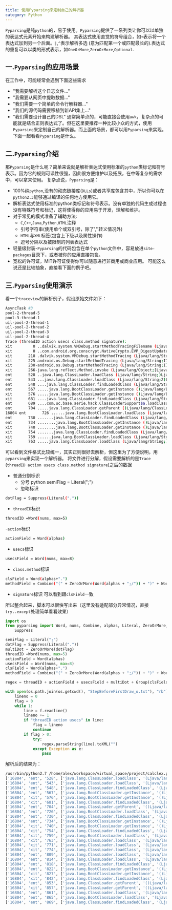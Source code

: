 ```yaml
---
title: 使用Pyparsing来定制自己的解析器
category: Python
---
```


`Pyparsing`是纯`python`的，易于使用。`Pyparsing`提供了一系列类让你可以以单独的表达式元素开始来构建解析器。 其表达式使用直觉的符号组合，如`+`表示将一个表达式加到另一个后面。`|`,`^`表示解析多选 (意为匹配第一个或匹配最长的).表达式的重复可以以类的形式表示，如`OneOrMore`,`ZeroOrMore`,`Optional`.

## 一.`Pyparsing`的应用场景
在工作中，可能经常会遇到下面这些需求
- "我需要解析这个日志文件..."
- "我需要从网页中提取数据..."
- "我们需要一个简单的命令行解释器..."
- "我们的源代码需要移植到新API集上..."
- "我们需要设计自己的DSL"
通常简单点的，可能直接会使用`awk`，复杂点的可能就是结合正则表达式了。但在这里要推荐一种比较小众的方式，使用`Pyparsing`来定制自己的解析器。而上面的场景，都可以用`Pyparsing`来实现。下面一起看看`Pyparsing`是什么。

## 二.`Pyparsing`介绍
那`Pyparsing`是什么呢？简单来说就是解析表达式使用标准的`python`类标记和符号表示。因为它的规则可读性很强，因此很方便维护以及拓展，在中等复杂的需求中，可以拿来使用。 复杂点说，`Pyparsing`是：

- 100%纯`python`,没有的动态链接库(`DLLs`)或者共享库包含其中，所以你可以在`python2.3`能够通过编译的任何地方使用它。
- 解析表达式使用标准的python类标记和符号表示。没有单独的代码生成过程也没有特殊符号和标记，这将使得你的应用易于开发，理解和维护。
- 对于常见的模式准备了辅助方法:
    - `C`,`C++`,`Java`,`Python`,`HTML`注释
    - 引号字符串(使用单个或双引号，除了',''转义情况外)
    - `HTML`与`XML`标签(包含上下级以及属性操作)
    - 逗号分隔以及被限制的列表表达式
- 轻量级封装-`Pyparsing`的代码包含在单个`python`文件中，容易放进`site-packages`目录下，或者被你的应用直接包含。
- 宽松的许可证，MIT许可证使得你可以随意进行非商用或商业应用。
可能这么说还是比较抽象，直接看下面的例子吧。

## 三.`Pyparsing`使用演示
看一个`traceview`的解析例子，假设原始文件如下：

~~~bash
AsyncTask #3
pool-2-thread-5
pool-3-thread-1
uil-pool-2-thread-1
uil-pool-2-thread-2
uil-pool-2-thread-3
uil-pool-2-thread-4
Trace (threadID action usecs class.method signature):
xit         0 ..dalvik.system.VMDebug.startMethodTracingFilename (Ljava/lang/String;IIZI)V  VMDebug.java
xit         0 ..com.android.org.conscrypt.NativeCrypto.EVP_DigestUpdate (Lcom/android/org/conscrypt/OpenSSLDigestContext;[BII)V NativeCrypto.java
xit       218 .dalvik.system.VMDebug.startMethodTracing (Ljava/lang/String;IIZI)V   VMDebug.java
xit       225 android.os.Debug.startMethodTracing (Ljava/lang/String;II)V   Debug.java
xit       230-android.os.Debug.startMethodTracing (Ljava/lang/String;I)V    Debug.java
xit       266-java.lang.reflect.Method.invoke (Ljava/lang/Object;[Ljava/lang/Object;Z)Ljava/lang/Object;    Method.java
ent       528 ..java.lang.ClassLoader.loadClass (Ljava/lang/String;)Ljava/lang/Class;   ClassLoader.java
ent       543 ...java.lang.ClassLoader.loadClass (Ljava/lang/String;Z)Ljava/lang/Class; ClassLoader.java
ent       548 ....java.lang.ClassLoader.findLoadedClass (Ljava/lang/String;)Ljava/lang/Class;   ClassLoader.java
ent       567 .....java.lang.BootClassLoader.getInstance ()Ljava/lang/BootClassLoader;  ClassLoader.java
xit       576 .....java.lang.BootClassLoader.getInstance ()Ljava/lang/BootClassLoader;  ClassLoader.java
xit       681 ....java.lang.ClassLoader.findLoadedClass (Ljava/lang/String;)Ljava/lang/Class;   ClassLoader.java
ent       689 ....com.uc.base.aerie.hack.ClassLoaderSupport$a.loadClass (Ljava/lang/String;Z)Ljava/lang/Class;  ProGuard
ent       704 .....java.lang.ClassLoader.getParent ()Ljava/lang/ClassLoader;    ClassLoader.java
16804 ent       726 ......java.lang.BootClassLoader.loadClass (Ljava/lang/String;Z)Ljava/lang/Class;    ClassLoader.java
ent       730 .......java.lang.ClassLoader.findLoadedClass (Ljava/lang/String;)Ljava/lang/Class;    ClassLoader.java
ent       734 ........java.lang.BootClassLoader.getInstance ()Ljava/lang/BootClassLoader;   ClassLoader.java
xit       740 ........java.lang.BootClassLoader.getInstance ()Ljava/lang/BootClassLoader;   ClassLoader.java
xit       754 .......java.lang.ClassLoader.findLoadedClass (Ljava/lang/String;)Ljava/lang/Class;    ClassLoader.java
xit       759 ......java.lang.BootClassLoader.loadClass (Ljava/lang/String;Z)Ljava/lang/Class;  ClassLoader.java
xit       763 .....java.lang.ClassLoader.loadClass (Ljava/lang/String;)Ljava/lang/Class;    ClassLoader.java
~~~

可以看到文件格式比较统一，其实正则很好去解析，但这里为了方便说明，用`pyparsing`来实现一个解析器。 将文件进行分解，假设需要解析的是`Trace` (`threadID action usecs class.method signature`)之后的数据
- 普通分割标识
    - 分号 python semiFlag = Literal(";")
    - 忽略标识

~~~bash
dotFlag = Suppress(Literal("."))
~~~

- `threadID`标识

~~~bash
threadID =Word(nums, max=5)
~~~

-`action`标识

~~~bash
actionField = Word(alphas)
~~~

- `usecs`标识

~~~bash
usecsField = Word(nums, max=8)
~~~

- `class.method`标识

~~~bash
clsField = Word(alphas+".")
methodField = Combine("(" + ZeroOrMore(Word(alphas + ";/")) + ")" + Word(alphas + "/") + semiFlag)
~~~

- `signature`标识
可以看到跟`clsField`一致

所以整合起来，脚本可以很快写出来（这里没有适配部分异常情况，直接`try..except`处理简单看看效果）

~~~python
import os
from pyparsing import Word, nums, Combine, alphas, Literal, ZeroOrMore, Group, \
    Suppress

semiFlag = Literal(";")
dotFlag = Suppress(Literal("."))
multiDot = ZeroOrMore(dotFlag)
threadID =Word(nums, max=5)
actionField = Word(alphas)
usecsField = Word(nums, max=8)
clsField = Word(alphas+".")
methodField = Combine("(" + ZeroOrMore(Word(alphas + ";/")) + ")" + Word(alphas + "/") + semiFlag)

regex = threadID + actionField + usecsField + multiDot + Group(clsField + methodField) + clsField

with open(os.path.join(os.getcwd(), "StepBeforeFirstDraw_o.txt"), "rb") as f:
    lineno = 0
    flag = 0
    while 1:
        line = f.readline()
        lineno += 1
        if "threadID action usecs" in line:
            flag = lineno
            continue
        if flag > 0:
            try:
                regex.parseString(line).toXML("")
            except Exception as e:
                pass
~~~

解析后的结果为：

~~~bash
/usr/bin/python2.7 /home/alex/workspace/virtual_space/project/calclex.py
['16804', 'ent', '528', ['java.lang.ClassLoader.loadClass', '(Ljava/lang/String;)Ljava/lang/Class;'], 'ClassLoader.java']
['16804', 'ent', '543', ['java.lang.ClassLoader.loadClass', '(Ljava/lang/String;Z)Ljava/lang/Class;'], 'ClassLoader.java']
['16804', 'ent', '548', ['java.lang.ClassLoader.findLoadedClass', '(Ljava/lang/String;)Ljava/lang/Class;'], 'ClassLoader.java']
['16804', 'ent', '567', ['java.lang.BootClassLoader.getInstance', '()Ljava/lang/BootClassLoader;'], 'ClassLoader.java']
['16804', 'xit', '576', ['java.lang.BootClassLoader.getInstance', '()Ljava/lang/BootClassLoader;'], 'ClassLoader.java']
['16804', 'xit', '681', ['java.lang.ClassLoader.findLoadedClass', '(Ljava/lang/String;)Ljava/lang/Class;'], 'ClassLoader.java']
['16804', 'ent', '704', ['java.lang.ClassLoader.getParent', '()Ljava/lang/ClassLoader;'], 'ClassLoader.java']
['16804', 'ent', '726', ['java.lang.BootClassLoader.loadClass', '(Ljava/lang/String;Z)Ljava/lang/Class;'], 'ClassLoader.java']
['16804', 'ent', '730', ['java.lang.ClassLoader.findLoadedClass', '(Ljava/lang/String;)Ljava/lang/Class;'], 'ClassLoader.java']
['16804', 'ent', '734', ['java.lang.BootClassLoader.getInstance', '()Ljava/lang/BootClassLoader;'], 'ClassLoader.java']
['16804', 'xit', '740', ['java.lang.BootClassLoader.getInstance', '()Ljava/lang/BootClassLoader;'], 'ClassLoader.java']
['16804', 'xit', '754', ['java.lang.ClassLoader.findLoadedClass', '(Ljava/lang/String;)Ljava/lang/Class;'], 'ClassLoader.java']
['16804', 'xit', '759', ['java.lang.BootClassLoader.loadClass', '(Ljava/lang/String;Z)Ljava/lang/Class;'], 'ClassLoader.java']
['16804', 'xit', '763', ['java.lang.ClassLoader.loadClass', '(Ljava/lang/String;)Ljava/lang/Class;'], 'ClassLoader.java']
['16804', 'xit', '771', ['java.lang.ClassLoader.loadClass', '(Ljava/lang/String;Z)Ljava/lang/Class;'], 'ClassLoader.java']
['16804', 'xit', '774', ['java.lang.ClassLoader.loadClass', '(Ljava/lang/String;)Ljava/lang/Class;'], 'ClassLoader.java']
['16804', 'ent', '809', ['java.lang.ClassLoader.loadClass', '(Ljava/lang/String;)Ljava/lang/Class;'], 'ClassLoader.java']
['16804', 'ent', '814', ['java.lang.ClassLoader.loadClass', '(Ljava/lang/String;Z)Ljava/lang/Class;'], 'ClassLoader.java']
['16804', 'ent', '818', ['java.lang.ClassLoader.findLoadedClass', '(Ljava/lang/String;)Ljava/lang/Class;'], 'ClassLoader.java']
['16804', 'ent', '822', ['java.lang.BootClassLoader.getInstance', '()Ljava/lang/BootClassLoader;'], 'ClassLoader.java']
['16804', 'xit', '827', ['java.lang.BootClassLoader.getInstance', '()Ljava/lang/BootClassLoader;'], 'ClassLoader.java']
['16804', 'xit', '842', ['java.lang.ClassLoader.findLoadedClass', '(Ljava/lang/String;)Ljava/lang/Class;'], 'ClassLoader.java']
['16804', 'ent', '853', ['java.lang.ClassLoader.getParent', '()Ljava/lang/ClassLoader;'], 'ClassLoader.java']
['16804', 'xit', '857', ['java.lang.ClassLoader.getParent', '()Ljava/lang/ClassLoader;'], 'ClassLoader.java']
['16804', 'ent', '861', ['java.lang.ClassLoader.loadClass', '(Ljava/lang/String;)Ljava/lang/Class;'], 'ClassLoader.java']
['16804', 'ent', '865', ['java.lang.BootClassLoader.loadClass', '(Ljava/lang/String;Z)Ljava/lang/Class;'], 'ClassLoader.java']
['16804', 'ent', '869', ['java.lang.ClassLoader.findLoadedClass', '(Ljava/lang/String;)Ljava/lang/Class;'], 'ClassLoader.java']
~~~